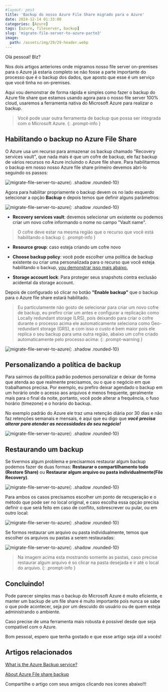 ```yaml
---
#layout: post
title: 'Backup do nosso Azure File Share migrado para o Azure' 
date: 2024-12-14 01:33:00
categories: [Azure]
tags: [azure, fileserver, backup]
slug: 'migrate-file-server-to-azure-parte3'
image:
  path: /assets/img/29/29-header.webp
---
```


Olá pessoal! Blz?

Nos dois artigos anteriores onde migramos nosso file server on-premises para o Azure já estaria completo se não fosse a parte importante do processo que é o backup dos dados, que aposto que esse é um serviço que você tinha no on-premises.

Aqui vou demonstrar de forma rápida e simples como fazer o backup do Azure file share que estamos usando agora para o nosso file server 100% cloud, usaremos a ferramenta nativa do Microsoft Azure para realizar o backup. 

> Você pode usar outra ferramenta de backup que possa ser integrada com o Microsoft Azure.
{: .prompt-info }


## Habilitando o backup no Azure File Share

O Azure usa um recurso para armazenar os backup chamado "Recovery services vault", que nada mais é que um cofre de backup, ele faz backup de vários recursos no Azure incluindo o Azure file share. Para habilitarmos o backup em nosso nosso Azure file share primeiro devemos abri-lo seguindo os passos:

![migrate-file-server-to-azure](/assets/img/29/00.png){: .shadow .rounded-10}

Agora para habilitar propriamente o backup devem os no lado esquerdo selecionar a opção **Backup** e depois temos que definir alguns parâmetros:

![migrate-file-server-to-azure](/assets/img/29/01.png){: .shadow .rounded-10}

- **Recovery services vault**: devemos selecionar um existente ou podemos criar um novo cofre informando o nome no campo "Vault name".

> O cofre deve estar na mesma região que o recurso que você está habilitando o backup
{: .prompt-info }

- **Resource group**: caso esteja criando um cofre novo

- **Choose backup policy**: você pode escolher uma política de backup existente ou criar uma personalizada para o recurso que você esteja habilitando o backup, <a href="https://arantes.net.br/posts/migrate-file-server-to-azure-parte3/#personalizando-a-pol%C3%ADtica-de-backup">vou demonstrar isso mais abaixo.</a>

- **Storage account lock**: Para proteger seus snapshots contra exclusão acidental da storage account.

Depois de configurado só clicar no botão **"Enable backup"** que o backup para o Azure file share estará habilitado.

> Eu particulamente não gosto de selecionar para criar um novo cofre de backup, eu prefiro criar um antes e configurar a replicação como Locally redundant storage (LRS), pois deixando para criar o cofre durante o processo acima ele automaticamente seleciona como Geo-redundant storage (GRS), e com isso o custo é bem maior pois ele replica o seu backup para uma outra região, abaixo um cofre criado automaticamente pelo processo acima:
{: .prompt-warning }

![migrate-file-server-to-azure](/assets/img/29/06.png){: .shadow .rounded-10}

## Personalizando a política de backup

Para sairmos da política padrão podemos personalizar e deixar de forma que atenda ao que realmente precisamos, ou o que o negócio em que trabalhamos precisa. Por exemplo, eu prefiro deixar agendado o backup em um horário onde o acesso aos arquivos é menos frequente, geralmente mais para o final da noite, portanto, você pode alterar a frequência, o fuso horário (timezone) e o horário do backup.

No exemplo padrão do Azure ele traz uma retenção diária por 30 dias e não faz retenções semanais e mensais, é aqui que eu digo que ***você precisa alterar para atender as necessidades do seu negócio!***

![migrate-file-server-to-azure](/assets/img/29/02.png){: .shadow .rounded-10}

## Restaurando um backup

Se tivermos algum problema e precisarmos restaurar algum backup podemos fazer de duas formas: **Restaurar o compartilhamento todo (Restore Share)** ou **Restaurar algum arquivo ou pasta individualmente(File Recovery)**.

![migrate-file-server-to-azure](/assets/img/29/03.png){: .shadow .rounded-10}

Para ambos os casos precisamos escolher um ponto de recuperação e o método que pode ser no local original, e caso escolha essa opção precisa definir o que será feito em caso de conflito, sobrescrever ou pular, ou em outro local:

![migrate-file-server-to-azure](/assets/img/29/04.png){: .shadow .rounded-10}

Se formos restaurar um arquivo ou pasta individualmente, temos que escolher os arquivos ou pastas a serem restauradas:

![migrate-file-server-to-azure](/assets/img/29/05.png){: .shadow .rounded-10}

> Na imagem acima esta mostrando somente as pastas, caso precise restaurar algum arquivo é so clicar na pasta desejada e ir até o local do arquivo.
{: .prompt-info }

## Concluindo!

Pode parecer simples mas o backup do Microsoft Azure é muito eficiente, e manter um backup de um file share é muito importante pois nunca se sabe o que pode acontecer, seja por um descuido do usuário ou de quem esteja administrando o ambiente.

Caso precise de uma ferramenta mais robusta é possível desde que seja compatível com o Azure.

Bom pessoal, espero que tenha gostado e que esse artigo seja útil a vocês!

## Artigos relacionados

<a href="https://learn.microsoft.com/en-us/azure/backup/backup-overview" target="_blank">What is the Azure Backup service?</a> 

<a href="https://learn.microsoft.com/en-us/azure/backup/azure-file-share-backup-overview?tabs=snapshot" target="_blank">About Azure File share backup</a> 

Compartilhe o artigo com seus amigos clicando nos icones abaixo!!!
